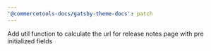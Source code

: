 ```yaml
---
'@commercetools-docs/gatsby-theme-docs': patch
---
```


Add util function to calculate the url for release notes page with pre initialized fields
